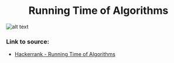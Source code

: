 <h1 align="center">Running Time of Algorithms</h1>

![alt text](https://images2.imgbox.com/41/62/AOy9jC61_o.png?)

### Link to source: 
- <a href="https://www.hackerrank.com/challenges/runningtime/problem">Hackerrank - Running Time of Algorithms</a>
